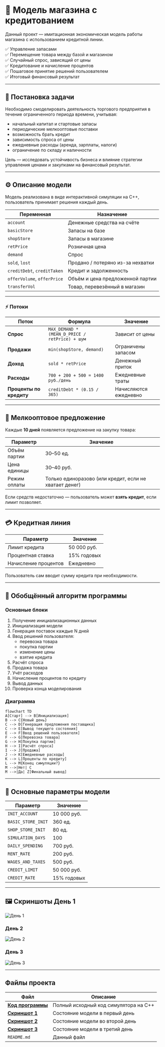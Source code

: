 # 🏪 Модель магазина с кредитованием 

Данный проект — имитационная экономическая модель работы магазина с использованием кредитной линии.  

✅ Управление запасами  
✅ Перемещение товара между базой и магазином  
✅ Случайный спрос, зависящий от цены  
✅ Кредитование и начисление процентов  
✅ Пошаговое принятие решений пользователем  
✅ Итоговый финансовый результат  

---

## 📌 Постановка задачи

Необходимо смоделировать деятельность торгового предприятия в течение ограниченного периода времени, учитывая:

- начальный капитал и стартовые запасы
- периодические мелкооптовые поставки
- возможность брать кредит
- зависимость спроса от цены
- ежедневные расходы (аренда, зарплаты, налоги)
- ограничение по складу и наличности

Цель — исследовать устойчивость бизнеса и влияние стратегии управления ценами и закупками на финансовый результат.

---

## ⚙️ Описание модели

Модель реализована в виде интерактивной симуляции на C++, пользователь принимает решения каждый день.

| Переменная | Назначение |
|-----------|-----------|
| `account` | Денежные средства на счёте |
| `basicStore` | Запасы на базе |
| `shopStore` | Запасы в магазине |
| `retPrice` | Розничная цена |
| `demand` | Спрос |
| `sold`, `lost` | Продано / потеряно из-за нехватки |
| `creditDebt`, `creditTaken` | Кредит и задолженность |
| `offerVolume`, `offerPrice` | Объём и цена предложенной партии |
| `transferVol` | Товар, перевезённый в магазин |

---
### ⚡ Потоки 

| Поток | Формула | Значение |
|---|---|---|
| **Спрос** | `MAX_DEMAND * (MEAN_D_PRICE / retPrice) + шум` | Зависит от цены |
| **Продажи** | `min(shopStore, demand)` | Ограничены запасом |
| **Доход** | `sold * retPrice` | Денежный приток |
| **Расходы** | `700 + 200 + 500 = 1400 руб./день` | Ежедневные траты |
| **Проценты по кредиту** | `creditDebt * (0.15 / 365)` | Начисляются ежедневно |

---

## 🧾 Мелкооптовое предложение

Каждые **10 дней** появляется предложение на закупку товара:

| Параметр | Значение |
|---|---|
| Объём партии | 30–50 ед. |
| Цена единицы | 30–40 руб. |
| Режим оплаты | Только единоразово (или кредит, если не хватает денег) |

Если средств недостаточно — пользователь может **взять кредит**, если лимит позволяет.

---

## 💳 Кредитная линия

| Параметр | Значение |
|---|---|
| Лимит кредита | 50 000 руб. |
| Процентная ставка | 15% годовых |
| Начисление процентов | Ежедневно |

Пользователь сам вводит сумму кредита при необходимости.  

---

## 🔁 Обобщённый алгоритм программы

### Основные блоки

1. Получение инициализационных данных
2. Инициализация модели
3. Генерация поставок каждые N дней
4. Ввод решений пользователя:
   - перевозка товара
   - покупка партии
   - изменение цены
   - взятие кредита
5. Расчёт спроса
6. Продажа товара
7. Учёт расходов
8. Начисление процентов по кредиту
9. Вывод данных
10. Проверка конца моделирования

### Диаграмма

```mermaid
flowchart TD
A[Старт] --> B[Инициализация]
B --> C{Новый день}
C --> D[Генерация предложения поставщика]
C --> E[Вывод текущего состояния]
E --> F[Ввод решений пользователя]
F --> G[Перевозка товара]
G --> H[Покупка партии]
H --> I[Расчёт спроса]
I --> J[Продажа]
J --> K[Ежедневные расходы]
K --> L[Проценты по кредиту]
L --> M{Конец симуляции?}
M -->|Нет| C
M -->|Да| Z[Финальный вывод]
```
---

## 🧠 Основные параметры модели

| Параметр | Значение |
|---|---|
| `INIT_ACCOUNT` | 10 000 руб. |
| `BASIC_STORE_INIT` | 360 ед. |
| `SHOP_STORE_INIT` | 80 ед. |
| `SIMULATION_DAYS` | 100 |
| `DAILY_SPENDING` | 700 руб. |
| `RENT_RATE` | 200 руб. |
| `WAGES_AND_TAXES` | 500 руб. |
| `CREDIT_LIMIT` | 50 000 руб. |
| `CREDIT_RATE` | 15% годовых |

---

## 🖼️ Cкриншоты День 1 
![День 1](1.png)  

### День 2 
![День 2](2.png)  

### День 3
![День 3](3.png)  

---

## Файлы проекта

| Файл | Описание |
|------|----------|
| **[Код программы](IMMOD3.cpp)** | Полный исходный код симулятора на C++ |
| **[Скриншот 1](1.png)** | Состояние модели в первый день |
| **[Скриншот 2](2.png)** | Состояние модели во второй день |
| **[Скриншот 3](3.png)** | Состояние модели в третий день |
| `README.md` | Данный файл |


